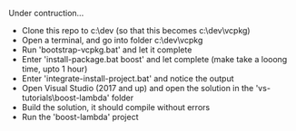 Under contruction...   

* Clone this repo to c:\dev   (so that this becomes c:\dev\vcpkg)
* Open a terminal, and go into folder c:\dev\vcpkg
* Run 'bootstrap-vcpkg.bat' and let it complete
* Enter 'install-package.bat boost' and let complete (make take a looong time, upto 1 hour)
* Enter 'integrate-install-project.bat' and notice the output
* Open Visual Studio (2017 and up) and open the solution in the 'vs-tutorials\boost-lambda' folder
* Build the solution, it should compile without errors
* Run the 'boost-lambda' project
